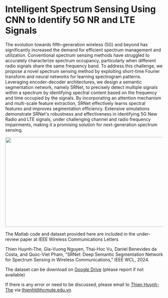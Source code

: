 # Intelligent Spectrum Sensing Using CNN to Identify 5G NR and LTE Signals
The evolution towards fifth-generation wireless (5G) and beyond has significantly increased the demand for efficient spectrum management and utilization. Conventional spectrum sensing methods have struggled to accurately characterize spectrum occupancy, particularly when different radio signals share the same frequency band.
To address this challenge, we propose a novel spectrum sensing method by exploiting short-time Fourier transform and neural networks for learning spectrogram patterns. Leveraging encoder-decoder architectures, we design a semantic segmentation network, namely SRNet, to precisely detect multiple signals within a spectrum by identifying spectral content based on the frequency and time occupied by the signals. By incorporating an attention mechanism and multi-scale feature extraction, SRNet effectively learns spectral features and improves segmentation efficiency. Extensive simulations demonstrate SRNet's robustness and effectiveness in identifying 5G New Radio and LTE signals, under challenging channel and radio frequency impairments, making it a promising solution for next-generation spectrum sensing.

<img src="https://github.com/ThienHuynhThe/SpectrumSensing_5GLTE/blob/main/framework.png" height="286px" width="710px" >

The Matlab code and dataset provided here are included in the under-review paper at IEEE Wireless Communications Letters

Thien Huynh-The, Gia-Vuong Nguyen, Thai-Hoc Vu, Daniel Benevides da Costa, and Quoc-Viet Pham, "SRNet: Deep Semantic Segmentation Network for Spectrum Sensing in Wireless Communications," IEEE WCL, 2024.

The dataset can be download on [Google Drive](https://drive.google.com/drive/folders/1DI4dicM65Mix4HgkAnl628AUnUCaZooo?usp=sharing) (please report if not available) 

If there is any error or need to be discussed, please email to [Thien Huynh-The](https://sites.google.com/site/thienhuynhthe/home) via thienht@hcmute.edu.vn
